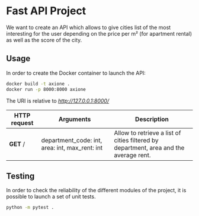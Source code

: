 # Fast API Project

We want to create an API which allows to give cities list of the most
interesting for the user depending on the price per m² (for apartment rental)
as well as the score of the city.

## Usage

In order to create the Docker container to launch the API:

```bash
docker build -t axione .
docker run -p 8000:8000 axione
```

The URI is relative to *http://127.0.0.1:8000/*

HTTP request | Arguments | Description
------------- | ------------- | -------------
**GET** / | department_code: int, area: int, max_rent: int | Allow to retrieve a list of cities filtered by department, area and the average rent.

## Testing

In order to check the reliability of the different modules of the project, it is possible to launch a set of unit tests.

```bash
python -m pytest .
```

